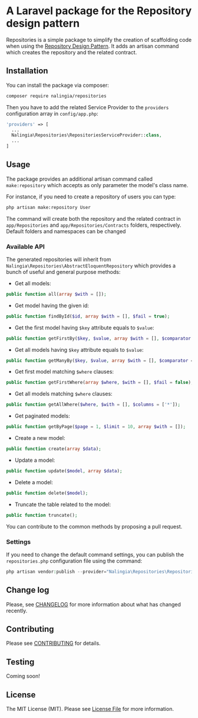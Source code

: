 A Laravel package for the Repository design pattern
=======================
Repositories is a simple package to simplify the creation of scaffolding code when using the [Repository Design Pattern](https://msdn.microsoft.com/en-us/library/ff649690.aspx).
It adds an artisan command which creates the repository and the related contract.
## Installation
You can install the package via composer:
```bash
composer require nalingia/repositories
```

Then you have to add the related Service Provider to the `providers` configuration array in `config/app.php`:
```php
'providers' => [
  ...
  Nalingia\Repositories\RepositoriesServiceProvider::class,
  ...
]
```
## Usage
The package provides an additional artisan command called `make:repository` which accepts as only parameter the model's class name.

For instance, if you need to create a repository of users you can type:

```bash
php artisan make:repository User
```

The command will create both the repository and the related contract in `app/Repositories` and `app/Repositories/Contracts` folders, respectively.
Default folders and namespaces can be changed 

### Available API
The generated repositories will inherit from `Nalingia\Repositories\AbstractEloquentRepository` which provides a bunch of useful and general purpose methods:
* Get all models:
```php
public function all(array $with = []); 
```
* Get model having the given id:
```php
public function findById($id, array $with = [], $fail = true);
```
* Get the first model having `$key` attribute equals to `$value`:
```php
public function getFirstBy($key, $value, array $with = [], $comparator = '=', $fail = false);
```
* Get all models having `$key` attribute equals to `$value`:
```php
public function getManyBy($key, $value, array $with = [], $comparator = '=');
```
* Get first model matching `$where` clauses:
```php
public function getFirstWhere(array $where, $with = [], $fail = false);
```
* Get all models matching `$where` clauses:
```php
public function getAllWhere($where, $with = [], $columns = ['*']);
```
* Get paginated models:
```php
public function getByPage($page = 1, $limit = 10, array $with = []);
```
* Create a new model:
```php
public function create(array $data);
```
* Update a model:
```php
public function update($model, array $data);
```
* Delete a model:
```php
public function delete($model);
```
* Truncate the table related to the model:
```php
public function truncate();
```

You can contribute to the common methods by proposing a pull request.
### Settings
If you need to change the default command settings, you can publish the `repositories.php` configuration file using the command:

```php
php artisan vendor:publish --provider="Nalingia\Repositories\RepositoriesServiceProvider"
```


## Change log
Please, see [CHANGELOG](CHANGELOG.md) for more information about what has changed recently.

## Contributing
Please see [CONTRIBUTING](CONTRIBUTING.md) for details.

## Testing
Coming soon!

## License
The MIT License (MIT). Please see [License File](LICENSE.md) for more information.